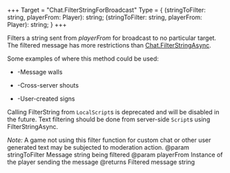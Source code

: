 +++
Target = "Chat.FilterStringForBroadcast"
Type = { (stringToFilter: string, playerFrom: Player): string; (stringToFilter: string, playerFrom: Player): string; }
+++

Filters a string sent from *playerFrom* for broadcast to no particular target. The filtered message has more restrictions than [Chat.FilterStringAsync](https://developer.roblox.com/api-reference/function/Chat/FilterStringAsync).Some examples of where this method could be used: - -Message walls - -Cross-server shouts - -User-created signsCalling FilterString from `LocalScript`s is deprecated and will be disabled in the future. Text filtering should be done from server-side `Script`s using FilterStringAsync.*Note:* A game not using this filter function for custom chat or other user generated text may be subjected to moderation action.@param stringToFilter Message string being filtered@param playerFrom Instance of the player sending the message@returns Filtered message string
